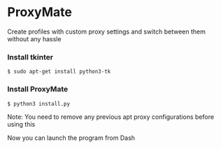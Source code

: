 # ProxyMate
Create profiles with custom proxy settings and switch between them without any hassle

### Install tkinter  

    $ sudo apt-get install python3-tk

### Install ProxyMate  

    $ python3 install.py

Note: You need to remove any previous apt proxy configurations before using this

Now you can launch the program from Dash
